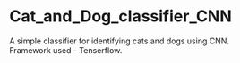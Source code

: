 # Cat_and_Dog_classifier_CNN
A simple classifier for identifying cats and dogs using CNN.<br>
Framework used - Tenserflow.
